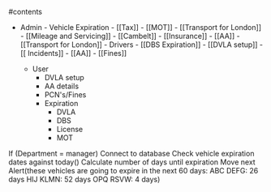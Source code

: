 #contents  

- Admin
		- Vehicle Expiration
			- [[Tax]]
			- [[MOT]]
			- [[Transport for London]]
			- [[Mileage and Servicing]]
			- [[Cambelt]]
			- [[Insurance]]
			- [[AA]]
			- [[Transport for London]]
		- Drivers
			- [[DBS Expiration]]
			- [[DVLA setup]]
			- [[ Incidents]]
			- [[AA]]
			- [[Fines]]

	- User
		- DVLA setup
		- AA details
		- PCN's/Fines
		- Expiration
			- DVLA
			- DBS 
			- License
			- MOT


If (Department = manager)
	Connect to database
	Check vehicle expiration dates against today()
	Calculate number of days until expiration 
	Move next
	Alert(these vehicles are going to expire in the next 60 days:
	ABC DEFG: 26 days
	HIJ KLMN: 52 days
	OPQ RSVW: 4 days)